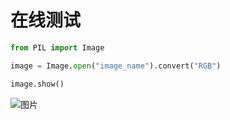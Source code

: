 # 在线测试

```python
from PIL import Image

image = Image.open("image_name").convert("RGB")

image.show()
```
![图片](https://image-1259491855.cos.ap-beijing.myqcloud.com/doc/2025/1/10/331f0b0d6cc35e378c9ed92ab015bb99.jpg)

<!-- truncate -->